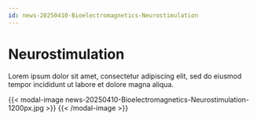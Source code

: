 ```yaml
---
id: news-20250410-Bioelectromagnetics-Neurostimulation
---
```

# Neurostimulation

Lorem ipsum dolor sit amet, consectetur adipiscing elit, sed do eiusmod tempor incididunt ut labore et dolore magna aliqua. 

{{< modal-image news-20250410-Bioelectromagnetics-Neurostimulation-1200px.jpg >}} 
{{< /modal-image >}}

